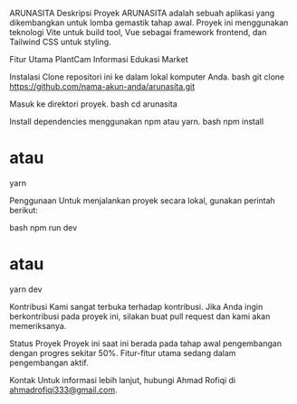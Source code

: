 ARUNASITA
Deskripsi Proyek
ARUNASITA adalah sebuah aplikasi yang dikembangkan untuk lomba gemastik tahap awal. Proyek ini menggunakan teknologi Vite untuk build tool, Vue sebagai framework frontend, dan Tailwind CSS untuk styling.

Fitur Utama
 PlantCam
 Informasi
 Edukasi
 Market

Instalasi
Clone repositori ini ke dalam lokal komputer Anda.
bash
git clone https://github.com/nama-akun-anda/arunasita.git

Masuk ke direktori proyek.
bash
cd arunasita

Install dependencies menggunakan npm atau yarn.
bash
npm install
# atau
yarn

Penggunaan
  Untuk menjalankan proyek secara lokal, gunakan perintah berikut:

bash
npm run dev
# atau
yarn dev

Kontribusi
Kami sangat terbuka terhadap kontribusi. Jika Anda ingin berkontribusi pada proyek ini, silakan buat pull request dan kami akan memeriksanya.

Status Proyek
Proyek ini saat ini berada pada tahap awal pengembangan dengan progres sekitar 50%. Fitur-fitur utama sedang dalam pengembangan aktif.

Kontak
Untuk informasi lebih lanjut, hubungi Ahmad Rofiqi di ahmadrofiqi333@gmail.com.
